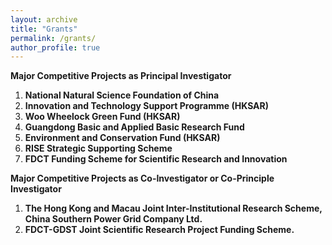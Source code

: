 ```yaml
---
layout: archive
title: "Grants"
permalink: /grants/
author_profile: true
---
```


**Major Competitive Projects as Principal Investigator**
1.	**National Natural Science Foundation of China**
2.	**Innovation and Technology Support Programme (HKSAR)**
3.	**Woo Wheelock Green Fund (HKSAR)**
4.	**Guangdong Basic and Applied Basic Research Fund**
5.	**Environment and Conservation Fund (HKSAR)**
6.	**RISE Strategic Supporting Scheme**
7.	**FDCT Funding Scheme for Scientific Research and Innovation**


**Major Competitive Projects as Co-Investigator or Co-Principle Investigator**
1. **The Hong Kong and Macau Joint Inter-Institutional Research Scheme, China Southern Power Grid Company Ltd.**
2. **FDCT-GDST Joint Scientific Research Project Funding Scheme.**
